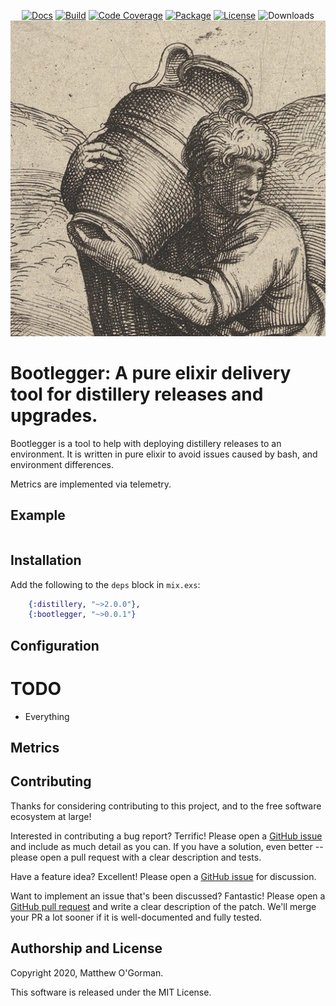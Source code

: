 <p align="center">
<a href="https://hexdocs.pm/bootlegger/"><img src="https://img.shields.io/badge/api-docs-green" alt="Docs"/></a>
<a href="https://travis-ci.com/mogorman/bootlegger"><img src="https://travis-ci.com/mogorman/bootlegger.svg?branch=master" alt="Build"/></a>
<a href="https://coveralls.io/github/mogorman/bootlegger?branch=master"><img src="https://coveralls.io/repos/github/mogorman/bootlegger/badge.svg" alt="Code Coverage"/></a>
<a href="https://hex.pm/packages/bootlegger"><img src="http://img.shields.io/hexpm/v/bootlegger.svg" alt="Package"/></a>
<a href="COPYING.txt"><img src="http://img.shields.io/hexpm/l/bootlegger.svg" alt="License"/></a>
<img src="https://img.shields.io/hexpm/dt/bootlegger" alt="Downloads"/>
<img src="/bootlegger.png" alt="bootlegger logo"/>

# Bootlegger: A pure elixir delivery tool for distillery releases and upgrades.
<!-- end_header -->
Bootlegger is a tool to help with deploying distillery releases to an environment. It is written in pure
elixir to avoid issues caused by bash, and environment differences.

Metrics are implemented via telemetry.

## Example
```elixir
```

## Installation

Add the following to the `deps` block in `mix.exs`:
```elixir
    {:distillery, "~>2.0.0"},
    {:bootlegger, "~>0.0.1"}
```
## Configuration

# TODO
* Everything

## Metrics

## Contributing

Thanks for considering contributing to this project, and to the free
software ecosystem at large!

Interested in contributing a bug report?  Terrific!  Please open a [GitHub
issue](https://github.com/mogorman/bootlegger/issues) and include as much detail
as you can.  If you have a solution, even better -- please open a pull
request with a clear description and tests.

Have a feature idea?  Excellent!  Please open a [GitHub
issue](https://github.com/mogorman/bootlegger/issues) for discussion.

Want to implement an issue that's been discussed?  Fantastic!  Please
open a [GitHub pull request](https://github.com/mogorman/bootlegger/pulls)
and write a clear description of the patch.
We'll merge your PR a lot sooner if it is well-documented and fully
tested.

## Authorship and License

Copyright 2020, Matthew O'Gorman.

This software is released under the MIT License.

